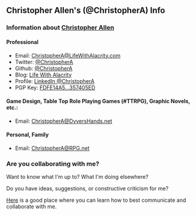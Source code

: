## Christopher Allen's (@ChristopherA) Info

### Information about [Christopher Allen](https://ChristopherA.info)

#### Professional
  * Email: <a href="mailto:ChristopherA@LifeWithAlacrity.com" rel="me">ChristopherA@LifeWithAlacrity.com</a>
  * Twitter: <a href="https://twitter.com/ChristopherA" rel="me">@ChristopherA</a>
  * Github: <a href="https://github.com/ChristopherA" rel="me">@ChristopherA</a>
  * Blog: <a href="https://LifeWithAlacrity.com" rel="me">Life With Alacrity</a>
  * Profile: <a href="https://LinkedIn.com/in/ChristopherA" rel="me">LinkedIn @ChristopherA</a>
  * PGP Key: <a href rel="pgpkey" href="https://github.com/christophera.gpg">FDFE14A5…357405ED</a>

#### Game Design, Table Top Role Playing Games (#TTRPG), Graphic Novels, etc.:
  * Email: <a href="mailto:ChristopherA@DyversHands.net" rel="me">ChristopherA@DyversHands.net</a>

#### Personal, Family
  * Email: <a href="mailto:ChristopherA@gmail.com" rel="me">ChristopherA@RPG.net</a>

### Are you collaborating with me?

Want to know what I'm up to? What I'm doing elsewhere?

Do you have ideas, suggestions, or constructive criticism for me?

[Here](http://www.Github.com/self) is a good place where you can learn how to best communicate and collaborate with me.
